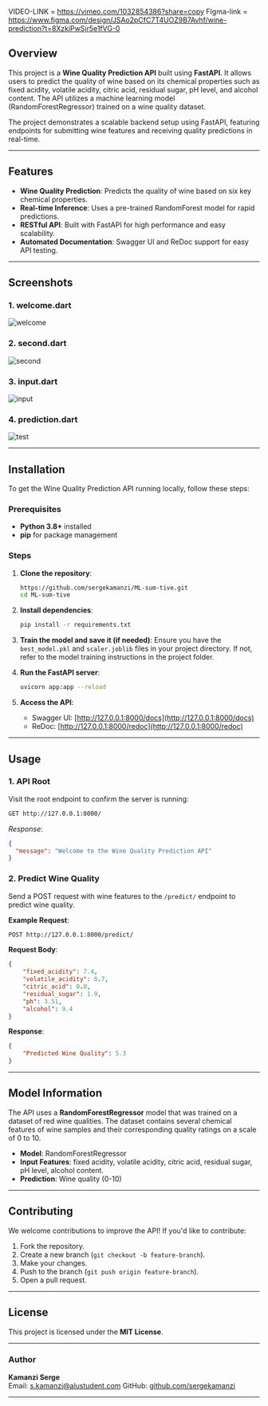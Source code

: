 VIDEO-LINK = https://vimeo.com/1032854386?share=copy
FIgma-link = https://www.figma.com/design/JSAo2pCfC7T4UOZ9B7Avhf/wine-prediction?t=8XzkiPwSjr5e1fVG-0


## Overview

This project is a **Wine Quality Prediction API** built using **FastAPI**. It allows users to predict the quality of wine based on its chemical properties such as fixed acidity, volatile acidity, citric acid, residual sugar, pH level, and alcohol content. The API utilizes a machine learning model (RandomForestRegressor) trained on a wine quality dataset.

The project demonstrates a scalable backend setup using FastAPI, featuring endpoints for submitting wine features and receiving quality predictions in real-time.

---

## Features

- **Wine Quality Prediction**: Predicts the quality of wine based on six key chemical properties.
- **Real-time Inference**: Uses a pre-trained RandomForest model for rapid predictions.
- **RESTful API**: Built with FastAPI for high performance and easy scalability.
- **Automated Documentation**: Swagger UI and ReDoc support for easy API testing.

---

## Screenshots

### 1. welcome.dart
![welcome](screenshot/welcome.png)

### 2. second.dart
![second](screenshot/second.png)

### 3. input.dart
![input](screenshot/input.png)

### 4. prediction.dart
![test](screenshot/test.png)

---

## Installation

To get the Wine Quality Prediction API running locally, follow these steps:

### Prerequisites

- **Python 3.8+** installed
- **pip** for package management

### Steps

1. **Clone the repository**:
   ```bash
   https://github.com/sergekamanzi/ML-sum-tive.git
   cd ML-sum-tive
   ```

2. **Install dependencies**:
   ```bash
   pip install -r requirements.txt
   ```

3. **Train the model and save it (if needed)**:
   Ensure you have the `best_model.pkl` and `scaler.joblib` files in your project directory. If not, refer to the model training instructions in the project folder.

4. **Run the FastAPI server**:
   ```bash
   uvicorn app:app --reload
   ```

6. **Access the API**:
   - Swagger UI: [http://127.0.0.1:8000/docs](http://127.0.0.1:8000/docs)
   - ReDoc: [http://127.0.0.1:8000/redoc](http://127.0.0.1:8000/redoc)

---

## Usage

### 1. API Root
Visit the root endpoint to confirm the server is running:
```bash
GET http://127.0.0.1:8000/
```
_Response_:
```json
{
  "message": "Welcome to the Wine Quality Prediction API"
}
```

### 2. Predict Wine Quality

Send a POST request with wine features to the `/predict/` endpoint to predict wine quality.

**Example Request**:
```bash
POST http://127.0.0.1:8000/predict/
```

**Request Body**:
```json
{
    "fixed_acidity": 7.4,
    "volatile_acidity": 0.7,
    "citric_acid": 0.0,
    "residual_sugar": 1.9,
    "ph": 3.51,
    "alcohol": 9.4
}
```

**Response**:
```json
{
    "Predicted Wine Quality": 5.3
}
```

---

## Model Information

The API uses a **RandomForestRegressor** model that was trained on a dataset of red wine qualities. The dataset contains several chemical features of wine samples and their corresponding quality ratings on a scale of 0 to 10.

- **Model**: RandomForestRegressor
- **Input Features**: fixed acidity, volatile acidity, citric acid, residual sugar, pH level, alcohol content.
- **Prediction**: Wine quality (0-10)

---

## Contributing

We welcome contributions to improve the API! If you'd like to contribute:
1. Fork the repository.
2. Create a new branch (`git checkout -b feature-branch`).
3. Make your changes.
4. Push to the branch (`git push origin feature-branch`).
5. Open a pull request.

---

## License

This project is licensed under the **MIT License**.

---

### Author

**Kamanzi Serge**  
Email: s.kamanzi@alustudent.com 
GitHub: [github.com/sergekamanzi](https://github.com/sergekamanzi)

---

